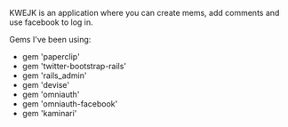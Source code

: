
KWEJK is an application where you can create mems, add comments and use facebook to log in.


Gems I've been using:

- gem 'paperclip'
- gem 'twitter-bootstrap-rails'
- gem 'rails_admin'
- gem 'devise'
- gem 'omniauth'
- gem 'omniauth-facebook'
- gem 'kaminari'


